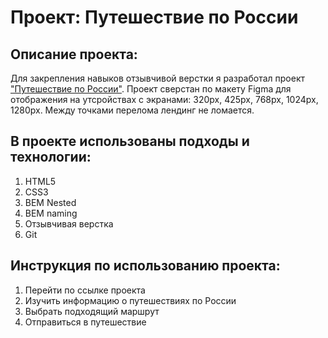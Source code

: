 # Проект: Путешествие по России
## Описание проекта:
Для закрепления навыков отзывчивой верстки я разработал проект ["Путешествие по России"](https://msilkov.github.io/russian-travel/). Проект сверстан по макету Figma для отображения на утсройствах с экранами: 320px, 425px, 768px, 1024px, 1280px. Между точками перелома лендинг не ломается.  

## В проекте использованы подходы и технологии:
1. HTML5
2. CSS3
3. BEM Nested
4. BEM naming
5. Отзывчивая верстка
6. Git 

## Инструкция по использованию проекта:
1. Перейти по ссылке проекта
2. Изучить информацию о путешествиях по России
3. Выбрать подходящий маршрут
4. Отправиться в путешествие






